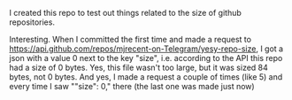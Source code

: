I created this repo to test out things related to the size of github repositories. 

Interesting. When I committed the first time and made a request to https://api.github.com/repos/mjrecent-on-Telegram/yesy-repo-size, I got a json with a value 0 next to the key "size", i.e. according to the API this repo had a size of 0 bytes. Yes, this file wasn't too large, but it was sized 84 bytes, not 0 bytes. And yes, I made a request a couple of times (like 5) and every time I saw ""size": 0," there (the last one was made just now)
